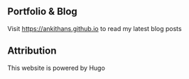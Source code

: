 ## Portfolio & Blog
Visit https://ankithans.github.io to read my latest blog posts

## Attribution
This website is powered by Hugo
